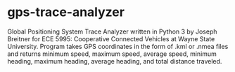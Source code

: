 # gps-trace-analyzer
Global Positioning System Trace Analyzer written in Python 3 by Joseph Breitner for ECE 5995: Cooperative Connected Vehicles at Wayne State University. 
Program takes GPS coordinates in the form of .kml or .nmea files and returns minimum speed, maximum speed, average speed, minimum heading, maximum heading, average heading, and total distance traveled.
